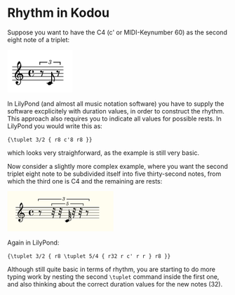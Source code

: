 # Rhythm in Kodou

Suppose you want to have the C4 (c' or MIDI-Keynumber 60) as the second eight note of a triplet:

![triole_A](./jpg/about_time_triole.png)

In LilyPond (and almost all music notation software) you have to supply the software excplicitely with duration values, in order to construct the rhythm. This approach also requires you to indicate all values for possible rests. In LilyPond you would write this as:

```
{\tuplet 3/2 { r8 c'8 r8 }}
```

which looks very straighforward, as the example is still very basic.

Now consider a slightly more complex example, where you want the second triplet eight note to be subdivided itself into five thirty-second notes, from which the third one is C4 and the remaining are rests:

![triole_A](./jpg/about_time-2.png)

Again in LilyPond:

```
{\tuplet 3/2 { r8 \tuplet 5/4 { r32 r c' r r } r8 }}
```

Although still quite basic in terms of rhythm, you are starting to do more typing work by nesting the second ```\tuplet``` command inside the first one, and also thinking about the correct duration values for the new notes (32). 